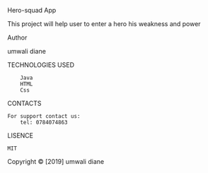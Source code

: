 Hero-squad App

This project will help user to enter a hero his weakness and power

Author

umwali diane

TECHNOLOGIES USED

        Java
        HTML
        Css

CONTACTS

    For support contact us:
        tel: 0784074863
        

LISENCE

    MIT

Copyright © [2019] umwali diane
